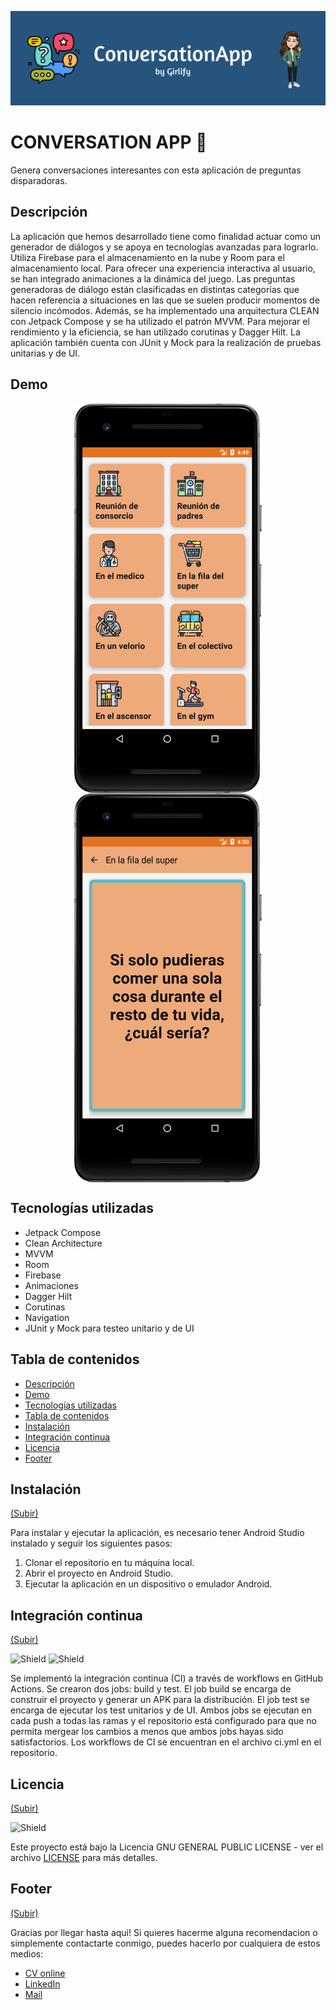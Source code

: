 ![banner](./docs/Banner.png)

# CONVERSATION APP 🚀

Genera conversaciones interesantes con esta aplicación de preguntas disparadoras.

## Descripción

La aplicación que hemos desarrollado tiene como finalidad actuar como un generador de diálogos y se
apoya en tecnologías avanzadas para lograrlo. Utiliza Firebase para el almacenamiento en la nube y
Room para el almacenamiento local. Para ofrecer una experiencia interactiva al usuario, se han
integrado animaciones a la dinámica del juego. Las preguntas generadoras de diálogo están
clasificadas en distintas categorías que hacen referencia a situaciones en las que se suelen
producir momentos de silencio incómodos. Además, se ha implementado una arquitectura CLEAN con
Jetpack Compose y se ha utilizado el patrón MVVM. Para mejorar el rendimiento y la eficiencia, se
han utilizado corutinas y Dagger Hilt. La aplicación también cuenta con JUnit y Mock para la
realización de pruebas unitarias y de UI.

## Demo

<p align="center">
<img align="center" width="300" alt="portfolio_view" src="./docs/Screenshot_20230510_164943.png">
<img align="center" width="300" alt="portfolio_view" src="./docs/Screenshot_20230510_165034.png">
</p>

## Tecnologías utilizadas

- Jetpack Compose
- Clean Architecture
- MVVM
- Room
- Firebase
- Animaciones
- Dagger Hilt
- Corutinas
- Navigation
- JUnit y Mock para testeo unitario y de UI

## Tabla de contenidos

- [Descripción](#descripción)
- [Demo](#demo)
- [Tecnologías utilizadas](#tecnologías-utilizadas)
- [Tabla de contenidos](#tabla-de-contenidos)
- [Instalación](#instalación)
- [Integración continua](#integración-continua)
- [Licencia](#licencia)
- [Footer](#footer)

## Instalación

[(Subir)](#tabla-de-contenidos)

Para instalar y ejecutar la aplicación, es necesario tener Android Studio instalado y seguir los
siguientes pasos:

1. Clonar el repositorio en tu máquina local.
2. Abrir el proyecto en Android Studio.
3. Ejecutar la aplicación en un dispositivo o emulador Android.

## Integración continua

[(Subir)](#tabla-de-contenidos)

![Shield](https://img.shields.io/github/actions/workflow/status/honeybadger2788/ConversationApp/ci.yml)
![Shield](https://img.shields.io/github/issues-pr-closed-raw/honeybadger2788/ConversationApp)

Se implementó la integración continua (CI) a través de workflows en GitHub Actions. Se crearon dos
jobs: build y test. El job build se encarga de construir el proyecto y generar un APK para la
distribución. El job test se encarga de ejecutar los test unitarios y de UI. Ambos jobs se ejecutan
en cada push a todas las ramas y el repositorio está configurado para que no permita mergear los
cambios a menos que ambos jobs hayas sido satisfactorios. Los workflows de CI se encuentran en el
archivo ci.yml en el repositorio.

## Licencia

[(Subir)](#tabla-de-contenidos)

![Shield](https://img.shields.io/github/license/honeybadger2788/ConversationApp)

Este proyecto está bajo la Licencia GNU GENERAL PUBLIC LICENSE - ver el
archivo [LICENSE](https://github.com/honeybadger2788/ConversationApp/blob/dev/LICENSE) para más
detalles.

## Footer

[(Subir)](#tabla-de-contenidos)

Gracias por llegar hasta aqui! Si quieres hacerme alguna recomendacion o simplemente contactarte
conmigo, puedes hacerlo por cualquiera de estos medios:

- [CV online](https://myporfolio.notion.site/Noelia-Carosella-c0c2f1dbfc8d403e8660356546e90f75)
- [LinkedIn](https://www.linkedin.com/in/noeliabcarosella/)
- [Mail](mailto:noe.carosella@gmail.com)
